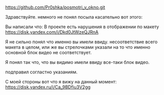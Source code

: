 https://github.com/Pr0shka/posmotri_v_okno.git

Здравствуйте. немного не понял посыла касательно вот этого:

Вы написали что:
В проекте есть нарушения в отображении по макету
https://disk.yandex.com/i/Dkd0JtWzeQJRnA

Я не сильно понял что именно вы имели ввиду. несоответствие всего макета в целом, или же вы стрелочками указали на то что именно основной блок видео не соответствует.

Я понял так что, что вы видимо имели ввиду все-таки блок видео.

подправил согластно указаниям.

С моей стороны вот что я вижу на данный момент:
https://disk.yandex.ru/i/Ca_9BDfiu3V2gg